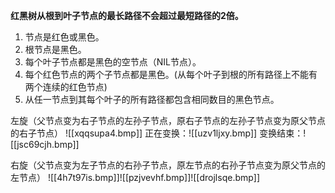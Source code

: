 **红黑树从根到叶子节点的最长路径不会超过最短路径的2倍。**
1. 节点是红色或黑色。
2. 根节点是黑色。
3. 每个叶子节点都是黑色的空节点（NIL节点）。
4. 每个红色节点的两个子节点都是黑色。(从每个叶子到根的所有路径上不能有两个连续的红色节点)
5. 从任一节点到其每个叶子的所有路径都包含相同数目的黑色节点。

左旋（父节点变为右子节点的左孙子节点，原右子节点的左孙子节点变为原父节点的右子节点）
![[xqqsupa4.bmp]]
正在变换：![[uzv1ljxy.bmp]]
变换结束：![[jsc69cjh.bmp]]


右旋（父节点变为左子节点的右孙子节点，原左节点的右孙子节点变为原父节点的左节点）
![[4h7t97is.bmp]]![[pzjvevhf.bmp]]![[drojlsqe.bmp]]